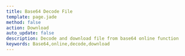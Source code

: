 ```yaml
---
title: Base64 Decode File
template: page.jade
method: false
action: Download
auto_update: false
description: Decode and download file from base64 online function
keywords: Base64,online,decode,download
---
```

<script>
$(document).ready(function() {
  var download = $('<a class="btn btn-default" download="base64"/>').text('Download');
  download.click(function() {
    var base64Str = $('#input').val();
    download.attr('href', 'data:application/octet-stream;base64,' + base64Str);
  });
  $('#execute').replaceWith(download);
  $('.output').remove();
});
</script>
